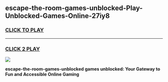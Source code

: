 
## escape-the-room-games-unblocked-Play-Unblocked-Games-Online-27iy8
<h3>
<a href="https://premium76.site?title=escape-the-room-games-unblocked&ref=25A">CLICK TO PLAY</a></h3>
<hr>

<h3>
<a href="https://premium76.site?title=escape-the-room-games-unblocked&ref=25A">CLICK 2 PLAY</a>
  
</h3>

<a href="https://premium76.site?title=escape-the-room-games-unblocked&ref=25A"><img src="https://clearcache.store/games.png"></a>


**escape-the-room-games-unblocked games unblocked: Your Gateway to Fun and Accessible Online Gaming**
